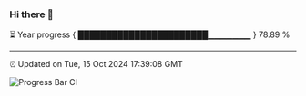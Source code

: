 ### Hi there 👋

⏳ Year progress { ███████████████████████▁▁▁▁▁▁▁ } 78.89 %

---

⏰ Updated on Tue, 15 Oct 2024 17:39:08 GMT

![Progress Bar CI](https://github.com/IshwaranRudhara/GIT-ACTION/workflows/Progress%20Bar%20CI/badge.svg)
